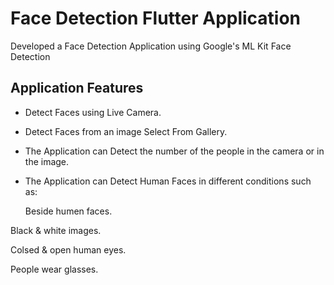 # Face Detection Flutter Application

Developed a Face Detection Application using Google's ML Kit Face Detection

## Application Features

- Detect Faces using Live Camera.
  
- Detect Faces from an image Select From Gallery.
  
- The Application can Detect the number of the people in the camera or in the image.
  
- The Application can Detect Human Faces in different conditions such as:

    Beside humen faces.

Black & white images.

Colsed & open human eyes.

People wear glasses.
  
  
